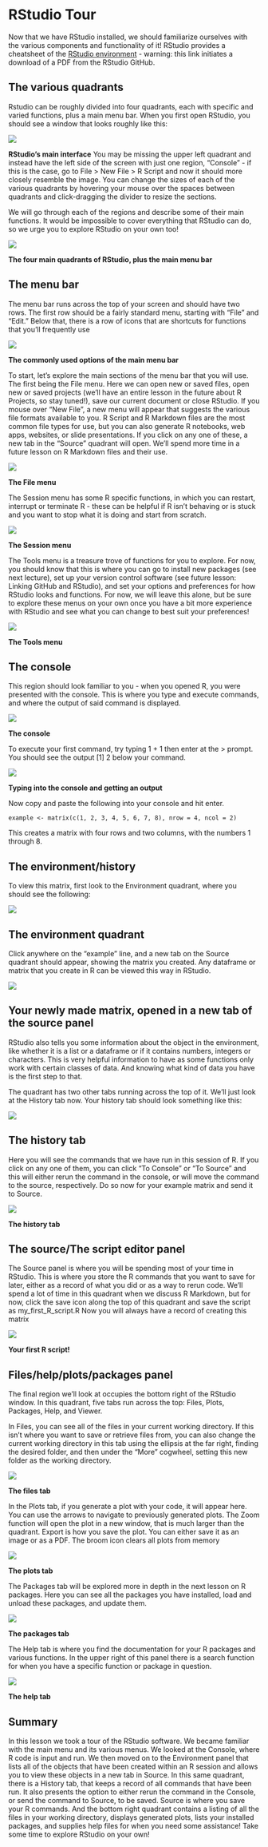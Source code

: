 # RStudio Tour
Now that we have RStudio installed, we should familiarize ourselves with the various components and functionality of it! RStudio provides a cheatsheet of the [RStudio environment](https://github.com/rstudio/cheatsheets/raw/master/rstudio-ide.pdf) - warning: this link initiates a download of a PDF from the RStudio GitHub.

## The various quadrants
Rstudio can be roughly divided into four quadrants, each with specific and varied functions, plus a main menu bar. When you first open RStudio, you should see a window that looks roughly like this:

![](https://github.com/WelfareCheck/Data-Science-Foundations-using-R-Specialization/blob/master/1%20The%20Data%20Scientist's%20Toolbox/Week%202:%20R%20and%20RStudio/3%20RStudio%20Tour/RStudio%20Tour%201.png?raw=true)

**RStudio’s main interface**
You may be missing the upper left quadrant and instead have the left side of the screen with just one region, “Console” - if this is the case, go to File > New File > R Script and now it should more closely resemble the image. You can change the sizes of each of the various quadrants by hovering your mouse over the spaces between quadrants and click-dragging the divider to resize the sections.

We will go through each of the regions and describe some of their main functions. It would be impossible to cover everything that RStudio can do, so we urge you to explore RStudio on your own too!

![](https://github.com/WelfareCheck/Data-Science-Foundations-using-R-Specialization/blob/master/1%20The%20Data%20Scientist's%20Toolbox/Week%202:%20R%20and%20RStudio/3%20RStudio%20Tour/RStudio%20Tour%202.png?raw=true)

**The four main quadrants of RStudio, plus the main menu bar**

## The menu bar

The menu bar runs across the top of your screen and should have two rows. The first row should be a fairly standard menu, starting with “File” and “Edit.” Below that, there is a row of icons that are shortcuts for functions that you’ll frequently use

![](https://github.com/WelfareCheck/Data-Science-Foundations-using-R-Specialization/blob/master/1%20The%20Data%20Scientist's%20Toolbox/Week%202:%20R%20and%20RStudio/3%20RStudio%20Tour/RStudio%20Tour%203.png?raw=true)

**The commonly used options of the main menu bar**

To start, let’s explore the main sections of the menu bar that you will use. The first being the File menu. Here we can open new or saved files, open new or saved projects (we’ll have an entire lesson in the future about R Projects, so stay tuned!), save our current document or close RStudio. If you mouse over “New File”, a new menu will appear that suggests the various file formats available to you. R Script and R Markdown files are the most common file types for use, but you can also generate R notebooks, web apps, websites, or slide presentations. If you click on any one of these, a new tab in the “Source” quadrant will open. We’ll spend more time in a future lesson on R Markdown files and their use.

![](https://github.com/WelfareCheck/Data-Science-Foundations-using-R-Specialization/blob/master/1%20The%20Data%20Scientist's%20Toolbox/Week%202:%20R%20and%20RStudio/3%20RStudio%20Tour/RStudio%20Tour%204.png?raw=true)

**The File menu**

The Session menu has some R specific functions, in which you can restart, interrupt or terminate R - these can be helpful if R isn’t behaving or is stuck and you want to stop what it is doing and start from scratch.

![](https://github.com/WelfareCheck/Data-Science-Foundations-using-R-Specialization/blob/master/1%20The%20Data%20Scientist's%20Toolbox/Week%202:%20R%20and%20RStudio/3%20RStudio%20Tour/RStudio%20Tour%205.png?raw=true)

**The Session menu**

The Tools menu is a treasure trove of functions for you to explore. For now, you should know that this is where you can go to install new packages (see next lecture), set up your version control software (see future lesson: Linking GitHub and RStudio), and set your options and preferences for how RStudio looks and functions. For now, we will leave this alone, but be sure to explore these menus on your own once you have a bit more experience with RStudio and see what you can change to best suit your preferences!

![](https://github.com/WelfareCheck/Data-Science-Foundations-using-R-Specialization/blob/master/1%20The%20Data%20Scientist's%20Toolbox/Week%202:%20R%20and%20RStudio/3%20RStudio%20Tour/RStudio%20Tour%206.png?raw=true)

**The Tools menu**

## The console

This region should look familiar to you - when you opened R, you were presented with the console. This is where you type and execute commands, and where the output of said command is displayed.

![](https://github.com/WelfareCheck/Data-Science-Foundations-using-R-Specialization/blob/master/1%20The%20Data%20Scientist's%20Toolbox/Week%202:%20R%20and%20RStudio/3%20RStudio%20Tour/RStudio%20Tour%207.png?raw=true)

**The console**

To execute your first command, try typing 1 + 1 then enter at the > prompt. You should see the output [1] 2 below your command.

![](https://github.com/WelfareCheck/Data-Science-Foundations-using-R-Specialization/blob/master/1%20The%20Data%20Scientist's%20Toolbox/Week%202:%20R%20and%20RStudio/3%20RStudio%20Tour/RStudio%20Tour%208.png?raw=true)

**Typing into the console and getting an output**

Now copy and paste the following into your console and hit enter.

```example <- matrix(c(1, 2, 3, 4, 5, 6, 7, 8), nrow = 4, ncol = 2)```

This creates a matrix with four rows and two columns, with the numbers 1 through 8.

## The environment/history

To view this matrix, first look to the Environment quadrant, where you should see the following:

![](https://github.com/WelfareCheck/Data-Science-Foundations-using-R-Specialization/blob/master/1%20The%20Data%20Scientist's%20Toolbox/Week%202:%20R%20and%20RStudio/3%20RStudio%20Tour/RStudio%20Tour%209.png?raw=true)

## The environment quadrant
Click anywhere on the “example” line, and a new tab on the Source quadrant should appear, showing the matrix you created. Any dataframe or matrix that you create in R can be viewed this way in RStudio.

![](https://github.com/WelfareCheck/Data-Science-Foundations-using-R-Specialization/blob/master/1%20The%20Data%20Scientist's%20Toolbox/Week%202:%20R%20and%20RStudio/3%20RStudio%20Tour/RStudio%20Tour%209b.png?raw=true)

## Your newly made matrix, opened in a new tab of the source panel

RStudio also tells you some information about the object in the environment, like whether it is a list or a dataframe or if it contains numbers, integers or characters. This is very helpful information to have as some functions only work with certain classes of data. And knowing what kind of data you have is the first step to that.

The quadrant has two other tabs running across the top of it. We’ll just look at the History tab now. Your history tab should look something like this:

![](https://github.com/WelfareCheck/Data-Science-Foundations-using-R-Specialization/blob/master/1%20The%20Data%20Scientist's%20Toolbox/Week%202:%20R%20and%20RStudio/3%20RStudio%20Tour/RStudio%20Tour%209c.png?raw=true)

## The history tab

Here you will see the commands that we have run in this session of R. If you click on any one of them, you can click “To Console” or “To Source” and this will either rerun the command in the console, or will move the command to the source, respectively. Do so now for your example matrix and send it to Source.

![](https://github.com/WelfareCheck/Data-Science-Foundations-using-R-Specialization/blob/master/1%20The%20Data%20Scientist's%20Toolbox/Week%202:%20R%20and%20RStudio/3%20RStudio%20Tour/RStudio%20Tour%2010.png?raw=true)

**The history tab**

## The source/The script editor panel

The Source panel is where you will be spending most of your time in RStudio. This is where you store the R commands that you want to save for later, either as a record of what you did or as a way to rerun code. We’ll spend a lot of time in this quadrant when we discuss R Markdown, but for now, click the save icon along the top of this quadrant and save the script as my_first_R_script.R Now you will always have a record of creating this matrix

![](https://github.com/WelfareCheck/Data-Science-Foundations-using-R-Specialization/blob/master/1%20The%20Data%20Scientist's%20Toolbox/Week%202:%20R%20and%20RStudio/3%20RStudio%20Tour/RStudio%20Tour%209d.png?raw=true)

**Your first R script!**

## Files/help/plots/packages panel

The final region we’ll look at occupies the bottom right of the RStudio window. In this quadrant, five tabs run across the top: Files, Plots, Packages, Help, and Viewer.

In Files, you can see all of the files in your current working directory. If this isn’t where you want to save or retrieve files from, you can also change the current working directory in this tab using the ellipsis at the far right, finding the desired folder, and then under the “More” cogwheel, setting this new folder as the working directory.

![](https://github.com/WelfareCheck/Data-Science-Foundations-using-R-Specialization/blob/master/1%20The%20Data%20Scientist's%20Toolbox/Week%202:%20R%20and%20RStudio/3%20RStudio%20Tour/RStudio%20Tour%2011.png?raw=true)

**The files tab**

In the Plots tab, if you generate a plot with your code, it will appear here. You can use the arrows to navigate to previously generated plots. The Zoom function will open the plot in a new window, that is much larger than the quadrant. Export is how you save the plot. You can either save it as an image or as a PDF. The broom icon clears all plots from memory

![](https://github.com/WelfareCheck/Data-Science-Foundations-using-R-Specialization/blob/master/1%20The%20Data%20Scientist's%20Toolbox/Week%202:%20R%20and%20RStudio/3%20RStudio%20Tour/RStudio%20Tour%2012.png?raw=true)

**The plots tab**

The Packages tab will be explored more in depth in the next lesson on R packages. Here you can see all the packages you have installed, load and unload these packages, and update them.

![](https://github.com/WelfareCheck/Data-Science-Foundations-using-R-Specialization/blob/master/1%20The%20Data%20Scientist's%20Toolbox/Week%202:%20R%20and%20RStudio/3%20RStudio%20Tour/RStudio%20Tour%2013.png?raw=true)

**The packages tab**

The Help tab is where you find the documentation for your R packages and various functions. In the upper right of this panel there is a search function for when you have a specific function or package in question.

![](https://github.com/WelfareCheck/Data-Science-Foundations-using-R-Specialization/blob/master/1%20The%20Data%20Scientist's%20Toolbox/Week%202:%20R%20and%20RStudio/3%20RStudio%20Tour/RStudio%20Tour%2014.png?raw=true)

**The help tab**

## Summary

In this lesson we took a tour of the RStudio software. We became familiar with the main menu and its various menus. We looked at the Console, where R code is input and run. We then moved on to the Environment panel that lists all of the objects that have been created within an R session and allows you to view these objects in a new tab in Source. In this same quadrant, there is a History tab, that keeps a record of all commands that have been run. It also presents the option to either rerun the command in the Console, or send the command to Source, to be saved. Source is where you save your R commands. And the bottom right quadrant contains a listing of all the files in your working directory, displays generated plots, lists your installed packages, and supplies help files for when you need some assistance! Take some time to explore RStudio on your own!
